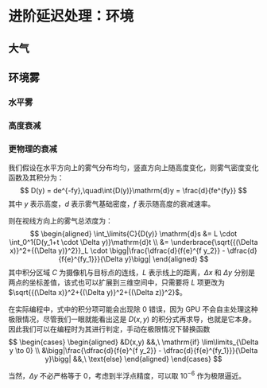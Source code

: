 # 进阶延迟处理：环境

## 大气

## 环境雾

### 水平雾

### 高度衰减

### 更物理的衰减

我们假设在水平方向上的雾气分布均匀，竖直方向上随高度变化，则雾气密度变化函数及其积分为：
$$
D(y) = de^{-fy},\quad\int{D(y)}\mathrm{d}y = \frac{d}{fe^{fy}}
$$
其中 $y$ 表示高度，$d$ 表示雾气基础密度，$f$ 表示随高度的衰减速率。

则在视线方向上的雾气总浓度为：
$$
\begin{aligned}
\int_\limits{C}{D(y)} \mathrm{d}s &= L \cdot \int_0^1{D(y_1+t \cdot \Delta y)}\mathrm{d}t \\
&= \underbrace{\sqrt{{(\Delta x)}^2+{(\Delta y)}^2}}_L \cdot \bigg|\frac{\dfrac{d}{f{e}^{f y_2}} - \dfrac{d}{f{e}^{fy_1}}}{\Delta y}\bigg|
\end{aligned}
$$
其中积分区域 $C$ 为摄像机与目标点的连线，$L$ 表示线上的距离，$\Delta x$ 和 $\Delta y$ 分别是两点的坐标差值，该式也可以扩展到三维空间中，只需要将 $L$ 项更改为 $\sqrt{{(\Delta x)}^2+{(\Delta y)}^2+{(\Delta z)}^2}$。

在实际编程中，式中的积分项可能会出现除 0 错误，因为 GPU 不会自主处理这种极限情况，尽管我们一眼就能看出这是 $D(x,y)$ 的积分式再求导，也就是它本身。因此我们可以在编程时为其进行判定，手动在极限情况下替换函数
$$
\begin{cases}
\begin{aligned}
&D(x,y) &&,\ \mathrm{if} \lim\limits_{\Delta y \to 0} \\
&\bigg|\frac{\dfrac{d}{f{e}^{f y_2}} - \dfrac{d}{f{e}^{fy_1}}}{\Delta y}\bigg| &&,\ \text{else}
\end{aligned}
\end{cases}
$$

当然，$\Delta y$ 不必严格等于 0，考虑到半浮点精度，可以取 $10^{-6}$ 作为极限逼近。
